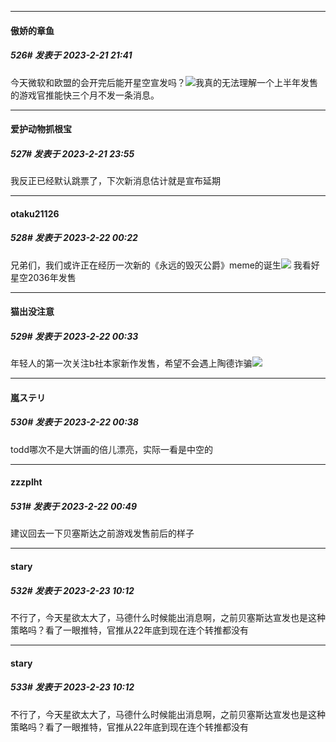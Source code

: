 
*****

####  傲娇的章鱼  
##### 526#       发表于 2023-2-21 21:41

今天微软和欧盟的会开完后能开星空宣发吗？<img src="https://static.saraba1st.com/image/smiley/face2017/001.png" referrerpolicy="no-referrer">我真的无法理解一个上半年发售的游戏官推能快三个月不发一条消息。


*****

####  爱护动物抓根宝  
##### 527#       发表于 2023-2-21 23:55

我反正已经默认跳票了，下次新消息估计就是宣布延期


*****

####  otaku21126  
##### 528#       发表于 2023-2-22 00:22

兄弟们，我们或许正在经历一次新的《永远的毁灭公爵》meme的诞生<img src="https://static.saraba1st.com/image/smiley/face2017/037.png" referrerpolicy="no-referrer">
我看好星空2036年发售


*****

####  猫出没注意  
##### 529#       发表于 2023-2-22 00:33

年轻人的第一次关注b社本家新作发售，希望不会遇上陶德诈骗<img src="https://static.saraba1st.com/image/smiley/face2017/068.png" referrerpolicy="no-referrer">

*****

####  嵐ステリ  
##### 530#       发表于 2023-2-22 00:38

todd哪次不是大饼画的倍儿漂亮，实际一看是中空的


*****

####  zzzplht  
##### 531#       发表于 2023-2-22 00:49

建议回去一下贝塞斯达之前游戏发售前后的样子


*****

####  stary  
##### 532#       发表于 2023-2-23 10:12

不行了，今天星欲太大了，马德什么时候能出消息啊，之前贝塞斯达宣发也是这种策略吗？看了一眼推特，官推从22年底到现在连个转推都没有

*****

####  stary  
##### 533#       发表于 2023-2-23 10:12

不行了，今天星欲太大了，马德什么时候能出消息啊，之前贝塞斯达宣发也是这种策略吗？看了一眼推特，官推从22年底到现在连个转推都没有

